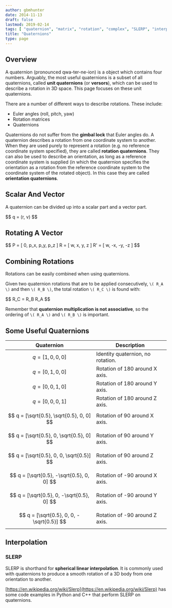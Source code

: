 ```yaml
---
author: gbmhunter
date: 2014-11-13
draft: false
lastmod: 2019-02-14
tags: [ "quaternion", "matrix", "rotation", "complex", "SLERP", "interpolation", "Euler", "angle", "RPY", "gimbal lock", "attitude", "orientation", "vector" ]
title: "Quaternions"
type: page
---
```


## Overview

A quaternion (pronounced qwa-ter-ne-ion) is a object which contains four numbers. Arguably, the most useful quaternions is a subset of all quaternions, called **unit quaternions** (or **versors**), which can be used to describe a rotation in 3D space. This page focuses on these unit quaternions.

There are a number of different ways to describe rotations. These include:

* Euler angles (roll, pitch, yaw)
* Rotation matrices
* Quaternions

Quaternions do not suffer from the **gimbal lock** that Euler angles do. A quaternion describes a rotation from one coordinate system to another. When they are used purely to represent a rotation (e.g. no reference coordinate system specified), they are called **rotation quaternions**. They can also be used to describe an orientation, as long as a reference coordinate system is supplied (in which the quaternion specifies the orientation as a rotation from the reference coordinate system to the coordinate system of the rotated object). In this case they are called **orientation quaternions**.

## Scalar And Vector

A quaternion can be divided up into a scalar part and a vector part.

<div>$$ q = (r, v) $$</div>

## Rotating A Vector

<div>$$
P = [ 0, p_x, p_y, p_z ]
R = [ w, x, y, z ]
R' = [ w, -x, -y, -z ]
$$</div>

## Combining Rotations

Rotations can be easily combined when using quaternions.

Given two quaternion rotations that are to be applied consecutively, `\( R_A \)` and then `\( R_B \)`, the total rotation `\( R_C \)` is found with:

<div>$$ R_C = R_B R_A $$</div>

Remember that **quaternion multiplication is not associative**, so the ordering of `\( R_A \)` and `\( R_B \)` is important.

## Some Useful Quaternions

Quaternion                                      | Description
------------------------------------------------|-------------------------------------------
$$ q = [1, 0, 0, 0] $$</div>                    | Identity quaternion, no rotation.
$$ q = [0, 1, 0, 0] $$</div>                    | Rotation of 180 around X axis.
$$ q = [0, 0, 1, 0] $$</div>                    | Rotation of 180 around Y axis.
$$ q = [0, 0, 0, 1] $$</div>                    | Rotation of 180 around Z axis.
$$ q = [\sqrt{0.5}, \sqrt{0.5}, 0, 0] $$</div>  | Rotation of 90 around X axis.
$$ q = [\sqrt{0.5}, 0, \sqrt{0.5}, 0] $$</div>  | Rotation of 90 around Y axis.
$$ q = [\sqrt{0.5}, 0, 0, \sqrt{0.5}] $$</div>  | Rotation of 90 around Z axis.
$$ q = [\sqrt{0.5}, -\sqrt{0.5}, 0, 0] $$</div> | Rotation of -90 around X axis.
$$ q = [\sqrt{0.5}, 0, -\sqrt{0.5}, 0] $$</div> | Rotation of -90 around Y axis.
$$ q = [\sqrt{0.5}, 0, 0, -\sqrt{0.5}] $$</div> | Rotation of -90 around Z axis.

## Interpolation

### SLERP

SLERP is shorthand for **spherical linear interpolation**. It is commonly used with quaternions to produce a smooth rotation of a 3D body from one orientation to another.

[https://en.wikipedia.org/wiki/Slerp](https://en.wikipedia.org/wiki/Slerp) has some code examples in Python and C++ that perform SLERP on quaternions.